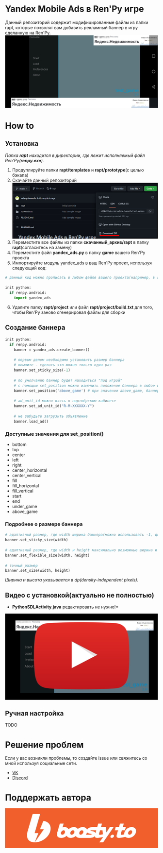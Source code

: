 # Yandex Mobile Ads в Ren'Py игре
Данный репозиторий содержит модифицированные файлы из папки rapt, которые позволят вам добавить рекламный баннер в игру сделанную на Ren'Py.
![](screenshots/preview.jpg)

# How to
## Установка
*Папка **rapt** находится в директории, где лежит исполняемый файл Ren'Py(**renpy.exe**).*
1. Продуплируйте папки **rapt/templates** и **rapt/prototype**(с целью бэкапа)
2. Скачайте данный репозиторий
![](screenshots/download_archive.png)
3. Переместите все файлы из папки **скачанный_архив/rapt** в папку **rapt**(согласитесь на замену)
4. Переместите файл **yandex_ads.py** в папку **game** вашего Ren'Py проекта
5. Импортируйте модуль yandex_ads в ваш Ren'Py проект, используя следующий код:
```python
# данный код можно прописать в любом файле вашего проекта(например, в script.rpy)

init python:
  if renpy.android:
    import yandex_ads
```
6. Удалите папку **rapt/project** или файл **rapt/project/build.txt** для того, чтобы Ren'Py заново сгенерировал файлы для сборки

## Создание баннера
```python
init python:
  if renpy.android:
    banner = yandex_ads.create_banner()

    # первым делом необходимо установить размер баннера
    # помните - сделать это можно только один раз
    banner.set_sticky_size(-1)

    # по умолчанию баннер будет находиться "под игрой"
    # с помощью set_position можно изменить положение баннера в любое время
    banner.set_position('above_game') # при значении above_game, баннер будет находиться "над игрой"

    # ad_unit_id можно взять в партнёрском кабинете
    banner.set_ad_unit_id("R-M-XXXXXX-Y")

    # не забудьте загрузить объявление
    banner.load_ad()
```

### Доступные значения для set_position()
* bottom
* top
* center
* left
* right
* center_horizontal
* center_vertical
* fill
* fill_horizontal
* fill_vertical
* start
* end
* under_game
* above_game

### Подробнее о размере баннера
```python
# адаптивный размер, где width ширина баннера(можно использовать -1, для того, чтобы растянуть баннер на всю доступную область)
banner.set_sticky_size(width)

# адаптивный размер, где width и height максимально возможные ширина и высота соответственно
banner.set_flexible_size(width, height)

# точный размер
banner.set_size(width, height)
```

*Ширина и высота указывается в dp(density-independent pixels).*

## Видео с установкой(актуально не полностью)
* **PythonSDLActivity.java** редактировать не нужно!*

[![Video thumbnail](screenshots/youtube_video.png)](https://youtu.be/Aj6LSruOnT8)

## Ручная настройка
TODO

# Решение проблем
Если у вас возникли проблемы, то создайте issue или свяжитесь со мной используя социальные сети.
* [VK](https://vk.com/id637835411)
* [Discord](https://discordapp.com/users/844095423157239818)

# Поддержать автора
[![Boosty](screenshots/boosty.png)](https://boosty.to/iwanofu)

